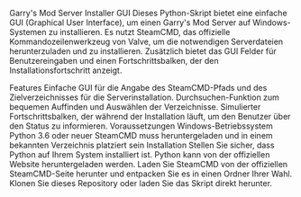 Garry's Mod Server Installer GUI
Dieses Python-Skript bietet eine einfache GUI (Graphical User Interface), um einen Garry's Mod Server auf Windows-Systemen zu installieren. Es nutzt SteamCMD, das offizielle Kommandozeilenwerkzeug von Valve, um die notwendigen Serverdateien herunterzuladen und zu installieren. Zusätzlich bietet das GUI Felder für Benutzereingaben und einen Fortschrittsbalken, der den Installationsfortschritt anzeigt.

Features
Einfache GUI für die Angabe des SteamCMD-Pfads und des Zielverzeichnisses für die Serverinstallation.
Durchsuchen-Funktion zum bequemen Auffinden und Auswählen der Verzeichnisse.
Simulierter Fortschrittsbalken, der während der Installation läuft, um den Benutzer über den Status zu informieren.
Voraussetzungen
Windows-Betriebssystem
Python 3.6 oder neuer
SteamCMD muss heruntergeladen und in einem bekannten Verzeichnis platziert sein
Installation
Stellen Sie sicher, dass Python auf Ihrem System installiert ist. Python kann von der offiziellen Website heruntergeladen werden.
Laden Sie SteamCMD von der offiziellen SteamCMD-Seite herunter und entpacken Sie es in einen Ordner Ihrer Wahl.
Klonen Sie dieses Repository oder laden Sie das Skript direkt herunter.
